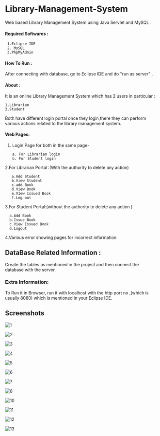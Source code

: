 # Library-Management-System
Web based Library Management System using Java Servlet and MySQL

#### Required Softwares :

     1.Eclipse IDE
     2. MySQL
     3.PhpMyAdmin


#### How To Run :
After connecting with database, go to Eclipse IDE and do "run as server" .

#### About :

It is an online Library Management System which has 2 users in particular :

    1.Librarian
    2.Student

Both have different login portal once they login,there they can perform various actions related to the library management system.

#### Web Pages:

1. Login Page for both in the same page- 

       a. For Librarian login
       b. For Student login

 2.For Librarian Portal :(With the authority to delete any action)


       a.Add Student
       b.View Student
       c.add Book
       d.View Book
       e.VIew Issued Book
       f.Log out 

3.For Student Portal:(without the authority to delete any action )


      a.Add Book
      b.Issue Book
      c.View Issued Book
      d.Logout 

4.Various error showing pages for incorrect information 



## DataBase Related Information :



Create the tables as mentioned in the project and then connect the database with the server.

### Extra Information:



To Run it in Browser, run it with localhost with the http port no ,(which is usually 8080) which is mentioned in your Eclipse IDE.

## Screenshots

![1](https://github.com/Sagarika00/Library-Management-System/blob/master/images/Screenshot%20from%202020-05-21%2003-18-35.png)

![2](https://github.com/Sagarika00/Library-Management-System/blob/master/images/Screenshot%20from%202020-05-21%2003-18-56.png)

![3](https://github.com/Sagarika00/Library-Management-System/blob/master/images/Screenshot%20from%202020-05-21%2003-19-02.png)

![4](https://github.com/Sagarika00/Library-Management-System/blob/master/images/Screenshot%20from%202020-05-21%2003-19-08.png)

![5](https://github.com/Sagarika00/Library-Management-System/blob/master/images/Screenshot%20from%202020-05-21%2003-19-17.png)

![6](https://github.com/Sagarika00/Library-Management-System/blob/master/images/Screenshot%20from%202020-05-21%2003-19-24.png)

![7](https://github.com/Sagarika00/Library-Management-System/blob/master/images/Screenshot%20from%202020-05-21%2003-19-27.png)

![8](https://github.com/Sagarika00/Library-Management-System/blob/master/images/Screenshot%20from%202020-05-21%2003-19-35.png)

![10](https://github.com/Sagarika00/Library-Management-System/blob/master/images/Screenshot%20from%202020-05-21%2003-20-04.png)

![11](https://github.com/Sagarika00/Library-Management-System/blob/master/images/Screenshot%20from%202020-05-21%2003-20-09.png)

![12](https://github.com/Sagarika00/Library-Management-System/blob/master/images/Screenshot%20from%202020-05-21%2003-20-14.png)

![13](https://github.com/Sagarika00/Library-Management-System/blob/master/images/Screenshot%20from%202020-05-21%2003-20-18.png)
